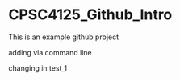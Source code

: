 # CPSC4125_Github_Intro
This is an example github project

adding via command line

changing in test_1